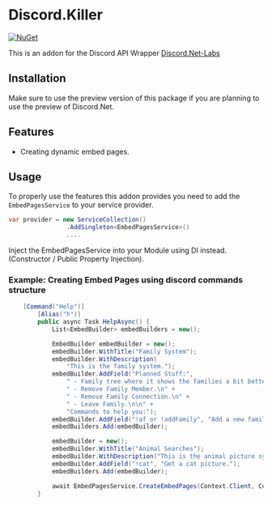 # Discord.Killer

[![NuGet](https://img.shields.io/badge/nuget-v1.0.0--labs-brightgreen.svg?style=plastic)](https://www.nuget.org/packages/Discord.Killer)

This is an addon for the Discord API Wrapper [Discord.Net-Labs](https://github.com/discord-net-labs/Discord.Net-Labs)

## Installation
Make sure to use the preview version of this package if you are planning to use the preview of Discord.Net.

## Features
 - Creating dynamic embed pages.
   
## Usage
To properly use the features this addon provides you need to add the `EmbedPagesService` to your service provider.

```cs
var provider = new ServiceCollection()
                .AddSingleton<EmbedPagesService>()
                ....
```
Inject the EmbedPagesService into your Module using DI instead. (Constructor / Public Property Injection).

### Example: Creating Embed Pages using discord commands structure
```cs
	[Command("Help")]
        [Alias("h")]
        public async Task HelpAsync() {
            List<EmbedBuilder> embedBuilders = new();

            EmbedBuilder embedBuilder = new();
            embedBuilder.WithTitle("Family System");
            embedBuilder.WithDescription(
                "This is the family system.");
            embedBuilder.AddField("Planned Stuff:",
                " - Family tree where it shows the families a bit better.\n " +
                " - Remove Family Member.\n" +
                " - Remove Family Connection.\n" +
                " - Leave Family.\n\n" +
                "Commands to help you:");
            embedBuilder.AddField("!af or !addFamily", "Add a new family.");
            embedBuilders.Add(embedBuilder);

            embedBuilder = new();
            embedBuilder.WithTitle("Animal Searches");
            embedBuilder.WithDescription("This is the animal picture system here is some commands to help you:");
            embedBuilder.AddField("!cat", "Get a cat picture.");
            embedBuilders.Add(embedBuilder);

            await EmbedPagesService.CreateEmbedPages(Context.Client, Context.Message, embedBuilders);
        }
```